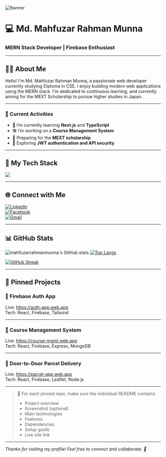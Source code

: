 <!-- Banner -->
<img src="https://your-banner-image-link.com/banner.png" alt="Banner" />

# 💻 Md. Mahfuzar Rahman Munna  
### MERN Stack Developer | Firebase Enthusiast

---

## 🧑‍💻 About Me

Hello! I'm Md. Mahfuzar Rahman Munna, a passionate web developer currently studying Diploma in CSE. I enjoy building modern web applications using the MERN stack. I'm dedicated to continuous learning, and currently aiming for the MEXT Scholarship to pursue higher studies in Japan.

---

### 🔭 Current Activities

- 🌱 I’m currently learning **Next.js** and **TypeScript**
- 🛠️ I’m working on a **Course Management System**
- 🚀 Preparing for the **MEXT scholarship**
- 🧩 Exploring **JWT authentication and API security**

---

## 🧰 My Tech Stack

<p align="left">
  <img src="https://skillicons.dev/icons?i=html,css,tailwind,js,react,nextjs,nodejs,express,mongodb,firebase,git,github,vscode,figma" />
</p>

---

## 🌐 Connect with Me

[![LinkedIn](https://img.shields.io/badge/LinkedIn-blue?logo=linkedin&logoColor=white)](https://linkedin.com/in/yourprofile)  
[![Facebook](https://img.shields.io/badge/Facebook-blue?logo=facebook&logoColor=white)](https://facebook.com/yourprofile)  
[![Gmail](https://img.shields.io/badge/Gmail-D14836?logo=gmail&logoColor=white)](mailto:your.email@gmail.com)

---

## 📊 GitHub Stats

![mahfuzarrahmanmunna's GitHub stats](https://github-readme-stats.vercel.app/api?username=yourusername&show_icons=true&theme=radical)
[![Top Langs](https://github-readme-stats.vercel.app/api/top-langs/?username=yourusername&layout=compact)](https://github.com/anuraghazra/github-readme-stats)

[![GitHub Streak](https://streak-stats.demolab.com?user=yourusername&theme=radical)](https://git.io/streak-stats)

---

## 📌 Pinned Projects

### 🔐 Firebase Auth App
Live: https://auth-app.web.app  
Tech: React, Firebase, Tailwind

---

### 🏫 Course Management System  
Live: https://course-mgmt.web.app  
Tech: React, Firebase, Express, MongoDB

---

### 🚚 Door-to-Door Parcel Delivery  
Live: https://parcel-app.web.app  
Tech: React, Firebase, Leaflet, Node.js

---

> 📌 For each pinned repo, make sure the individual README contains:
> - Project overview
> - Screenshot (optional)
> - Main technologies
> - Features
> - Dependencies
> - Setup guide
> - Live site link

---

_Thanks for visiting my profile! Feel free to connect and collaborate. 🚀_

